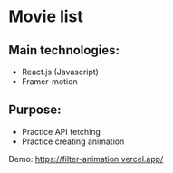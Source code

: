 # Movie list

## Main technologies:
- React.js (Javascript)
- Framer-motion

## Purpose:
- Practice API fetching
- Practice creating animation

Demo: https://filter-animation.vercel.app/

